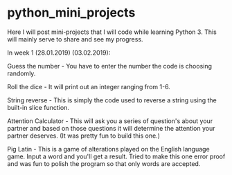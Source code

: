 # python_mini_projects
Here I will post mini-projects that I will code while learning Python 3. This will mainly serve to share and see my progress.

In week 1 (28.01.2019) (03.02.2019):

Guess the number - You have to enter the number the code is choosing randomly.

Roll the dice - It will print out an integer ranging from 1-6.

String reverse - This is simply the code used to reverse a string using the built-in slice function.

Attention Calculator - This will ask you a series of question's about your partner and based on those questions it will determine the attention your partner deserves. (It was pretty fun to build this one.)

Pig Latin -  This is a game of alterations played on the English language game. Input a word and you'll get a result. Tried to make this one error proof and was fun to polish the program so that only words are accepted.
